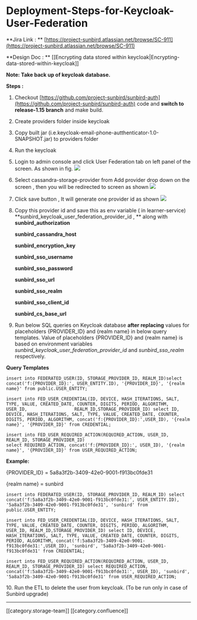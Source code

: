 # Deployment-Steps-for-Keycloak-User-Federation

\*\*Jira Link :  \*\* [https://project-sunbird.atlassian.net/browse/SC-911](https://project-sunbird.atlassian.net/browse/SC-911)

\*\*Design Doc : \*\* \[\[Encrypting data stored within keycloak|Encrypting-data-stored-within-keycloak]]

**Note:  Take back up of keycloak database.**

**Steps :**

1. Checkout [https://github.com/project-sunbird/sunbird-auth](https://github.com/project-sunbird/sunbird-auth) code and **switch to release-1.15 branch** and make build.
2. Create providers folder inside keycloak
3. Copy built jar (i.e.keycloak-email-phone-autthenticator-1.0-SNAPSHOT.jar) to providers folder
4. Run the keycloak
5. Login to admin console and click User Federation tab on left panel of the screen. As shown in fig. ![](../../../../Design/FullExport/images/storage/image2019-3-29\_13-4-51.png)
6. Select cassandra-storage-provider from Add provider drop down on the screen , then you will be redirected to screen as shown ![](../../../../Design/FullExport/images/storage/image2019-3-29\_13-7-16.png)
7. Click save button , It will generate one provider id as shown                                                                                                               ![](../../../../Design/FullExport/images/storage/image2019-3-29\_13-10-57.png)
8.  Copy this provider id and save this as env variable ( in learner-service) \*\*sunbird\_keycloak\_user\_federation\_provider\_id  , \*\* along with                                                                                                                                                **sunbird\_authorization**

    **sunbird\_cassandra\_host**

    **sunbird\_encryption\_key**

    **sunbird\_sso\_username**

    **sunbird\_sso\_password**

    **sunbird\_sso\_url**

    **sunbird\_sso\_realm**

    **sunbird\_sso\_client\_id**

    **sunbird\_cs\_base\_url**
9. Run below SQL queries on Keycloak database **after replacing** values for placeholders {PROVIDER\_ID} and {realm name} in below query templates. Value of placeholders {PROVIDER\_ID} and {realm name} is based on environment variables  _sunbird\_keycloak\_user\_federation\_provider\_id_ and  _sunbird\_sso\_realm_ respectively.

**Query Templates**                &#x20;

```
insert into FEDERATED_USER(ID, STORAGE_PROVIDER_ID, REALM_ID)select concat('f:{PROVIDER_ID}:', USER_ENTITY.ID), '{PROVIDER_ID}', '{realm name}' from public.USER_ENTITY;

insert into FED_USER_CREDENTIAL(ID, DEVICE, HASH_ITERATIONS, SALT, TYPE, VALUE, CREATED_DATE, COUNTER, DIGITS, PERIOD, ALGORITHM, USER_ID,                  REALM_ID,STORAGE_PROVIDER_ID) select ID, DEVICE, HASH_ITERATIONS, SALT, TYPE, VALUE, CREATED_DATE, COUNTER, DIGITS, PERIOD, ALGORITHM, concat('f:{PROVIDER_ID}:',USER_ID), '{realm name}', '{PROVIDER_ID}' from CREDENTIAL;

insert into FED_USER_REQUIRED_ACTION(REQUIRED_ACTION, USER_ID, REALM_ID, STORAGE_PROVIDER_ID)
select REQUIRED_ACTION, concat('f:{PROVIDER_ID}:', USER_ID), '{realm name}', '{PROVIDER_ID}' from USER_REQUIRED_ACTION;
```

**Example:**

{PROVIDER\_ID} = 5a8a3f2b-3409-42e0-9001-f913bc0fde31

{realm name} = sunbird

```
insert into FEDERATED_USER(ID, STORAGE_PROVIDER_ID, REALM_ID) select concat('f:5a8a3f2b-3409-42e0-9001-f913bc0fde31:', USER_ENTITY.ID), '5a8a3f2b-3409-42e0-9001-f913bc0fde31', 'sunbird' from public.USER_ENTITY;

insert into FED_USER_CREDENTIAL(ID, DEVICE, HASH_ITERATIONS, SALT, TYPE, VALUE, CREATED_DATE, COUNTER, DIGITS, PERIOD, ALGORITHM, USER_ID, REALM_ID,STORAGE_PROVIDER_ID) select ID, DEVICE, HASH_ITERATIONS, SALT, TYPE, VALUE, CREATED_DATE, COUNTER, DIGITS, PERIOD, ALGORITHM, concat('f:5a8a3f2b-3409-42e0-9001-f913bc0fde31:',USER_ID), 'sunbird', '5a8a3f2b-3409-42e0-9001-f913bc0fde31' from CREDENTIAL;

insert into FED_USER_REQUIRED_ACTION(REQUIRED_ACTION, USER_ID, REALM_ID, STORAGE_PROVIDER_ID) select REQUIRED_ACTION, concat('f:5a8a3f2b-3409-42e0-9001-f913bc0fde31:', USER_ID), 'sunbird', '5a8a3f2b-3409-42e0-9001-f913bc0fde31' from USER_REQUIRED_ACTION;
```

&#x20;      10\.  Run the ETL to delete the user from keycloak. (To be run only in case of Sunbird upgrade)

***

\[\[category.storage-team]] \[\[category.confluence]]
